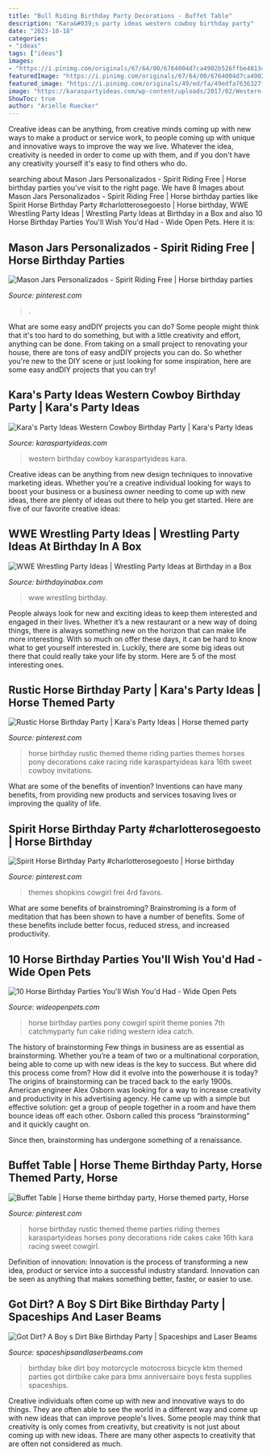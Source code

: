 ```yaml
---
title: "Bull Riding Birthday Party Decorations - Buffet Table"
description: "Kara&#039;s party ideas western cowboy birthday party"
date: "2023-10-18"
categories:
- "ideas"
tags: ["ideas"]
images:
- "https://i.pinimg.com/originals/67/64/00/6764004d7ca4902b526ffbe48134baae.jpg"
featuredImage: "https://i.pinimg.com/originals/67/64/00/6764004d7ca4902b526ffbe48134baae.jpg"
featured_image: "https://i.pinimg.com/originals/49/ed/fa/49edfa7636327f9d6b095f92f546bd75.jpg"
image: "https://karaspartyideas.com/wp-content/uploads/2017/02/Western-Cowboy-Birthday-Party-via-Karas-Party-Ideas-KarasPartyIdeas.com29.jpeg"
ShowToc: true
author: "Arielle Ruecker"
---
```



Creative ideas can be anything, from creative minds coming up with new ways to make a product or service work, to people coming up with unique and innovative ways to improve the way we live. Whatever the idea, creativity is needed in order to come up with them, and if you don't have any creativity yourself it's easy to find others who do.

	

		
searching about Mason Jars Personalizados - Spirit Riding Free | Horse birthday parties you've visit to the right page. We have 8 Images about Mason Jars Personalizados - Spirit Riding Free | Horse birthday parties like Spirit Horse Birthday Party #charlotterosegoesto | Horse birthday, WWE Wrestling Party Ideas | Wrestling Party Ideas at Birthday in a Box and also 10 Horse Birthday Parties You&#039;ll Wish You&#039;d Had - Wide Open Pets. Here it is:
		
    
## Mason Jars Personalizados - Spirit Riding Free | Horse Birthday Parties

<img loading=lazy src="https://i.pinimg.com/736x/fe/56/f8/fe56f8cce893321eb5c3beab6b7aa311.jpg" onerror="this.onerror=null;this.src='https://tse1.mm.bing.net/th?id=OIP.tJR2vLMlnYY5ehHCDzLfCwHaFj&amp;pid=15.1';" alt="Mason Jars Personalizados - Spirit Riding Free | Horse birthday parties">

_Source: pinterest.com_

>. 

	

What are some easy andDIY projects you can do?
Some people might think that it's too hard to do something, but with a little creativity and effort, anything can be done. From taking on a small project to renovating your house, there are tons of easy andDIY projects you can do. So whether you're new to the DIY scene or just looking for some inspiration, here are some easy andDIY projects that you can try!

    
## Kara&#039;s Party Ideas Western Cowboy Birthday Party | Kara&#039;s Party Ideas

<img loading=lazy src="https://karaspartyideas.com/wp-content/uploads/2017/02/Western-Cowboy-Birthday-Party-via-Karas-Party-Ideas-KarasPartyIdeas.com29.jpeg" onerror="this.onerror=null;this.src='https://tse2.mm.bing.net/th?id=OIP.s2vEVq-L7g5xj-OP0nYiCgHaLH&amp;pid=15.1';" alt="Kara&#039;s Party Ideas Western Cowboy Birthday Party | Kara&#039;s Party Ideas">

_Source: karaspartyideas.com_

>western birthday cowboy karaspartyideas kara. 

	

Creative ideas can be anything from new design techniques to innovative marketing ideas. Whether you're a creative individual looking for ways to boost your business or a business owner needing to come up with new ideas, there are plenty of ideas out there to help you get started. Here are five of our favorite creative ideas: 

    
## WWE Wrestling Party Ideas | Wrestling Party Ideas At Birthday In A Box

<img loading=lazy src="https://birthdayinabox-weblinc.netdna-ssl.com/media/W1siZiIsIjIwMTgvMDgvMDIvMTUvMDEvNDcvNTM3L1dXRXBhcnR5X1BhcnR5VGFibGVfQTEuanBnIl0sWyJwIiwib3B0aW0iXV0/WWEparty_PartyTable_A1.jpg?sha=9efd7d75589352f0" onerror="this.onerror=null;this.src='https://tse4.mm.bing.net/th?id=OIP.XtSAp3053wy0hB05-kqUaAHaDl&amp;pid=15.1';" alt="WWE Wrestling Party Ideas | Wrestling Party Ideas at Birthday in a Box">

_Source: birthdayinabox.com_

>wwe wrestling birthday. 

	

People always look for new and exciting ideas to keep them interested and engaged in their lives. Whether it’s a new restaurant or a new way of doing things, there is always something new on the horizon that can make life more interesting. With so much on offer these days, it can be hard to know what to get yourself interested in. Luckily, there are some big ideas out there that could really take your life by storm. Here are 5 of the most interesting ones.

    
## Rustic Horse Birthday Party | Kara&#039;s Party Ideas | Horse Themed Party

<img loading=lazy src="https://i.pinimg.com/originals/c7/42/d6/c742d62b1f5bedba4385a9b952a571fb.jpg" onerror="this.onerror=null;this.src='https://tse1.mm.bing.net/th?id=OIP.IEgeJK15nVDkUGgOE-iYVwHaLH&amp;pid=15.1';" alt="Rustic Horse Birthday Party | Kara&#039;s Party Ideas | Horse themed party">

_Source: pinterest.com_

>horse birthday rustic themed theme riding parties themes horses pony decorations cake racing ride karaspartyideas kara 16th sweet cowboy invitations. 

	

What are some of the benefits of invention?
Inventions can have many benefits, from providing new products and services tosaving lives or improving the quality of life.

    
## Spirit Horse Birthday Party #charlotterosegoesto | Horse Birthday

<img loading=lazy src="https://i.pinimg.com/originals/67/64/00/6764004d7ca4902b526ffbe48134baae.jpg" onerror="this.onerror=null;this.src='https://tse1.mm.bing.net/th?id=OIP.8Hz5_64ksMDHbQn_s0caXQHaJ4&amp;pid=15.1';" alt="Spirit Horse Birthday Party #charlotterosegoesto | Horse birthday">

_Source: pinterest.com_

>themes shopkins cowgirl frei 4rd favors. 

	

What are some benefits of brainstroming?
Brainstroming is a form of meditation that has been shown to have a number of benefits. Some of these benefits include better focus, reduced stress, and increased productivity.

    
## 10 Horse Birthday Parties You&#039;ll Wish You&#039;d Had - Wide Open Pets

<img loading=lazy src="http://cdn0.wideopenpets.com/wp-content/uploads/2016/04/party-2.jpg" onerror="this.onerror=null;this.src='https://tse2.mm.bing.net/th?id=OIP.9xOtogZumMQVSqv4UiIy_AHaLG&amp;pid=15.1';" alt="10 Horse Birthday Parties You&#039;ll Wish You&#039;d Had - Wide Open Pets">

_Source: wideopenpets.com_

>horse birthday parties pony cowgirl spirit theme ponies 7th catchmyparty fun cake riding western idea catch. 

	

The history of brainstorming
Few things in business are as essential as brainstorming. Whether you’re a team of two or a multinational corporation, being able to come up with new ideas is the key to success. But where did this process come from? How did it evolve into the powerhouse it is today?
The origins of brainstorming can be traced back to the early 1900s. American engineer Alex Osborn was looking for a way to increase creativity and productivity in his advertising agency. He came up with a simple but effective solution: get a group of people together in a room and have them bounce ideas off each other. Osborn called this process “brainstorming” and it quickly caught on.

Since then, brainstorming has undergone something of a renaissance.

    
## Buffet Table | Horse Theme Birthday Party, Horse Themed Party, Horse

<img loading=lazy src="https://i.pinimg.com/originals/49/ed/fa/49edfa7636327f9d6b095f92f546bd75.jpg" onerror="this.onerror=null;this.src='https://tse1.mm.bing.net/th?id=OIP.ruy16XxLftr_fQV1whac_AHaLH&amp;pid=15.1';" alt="Buffet Table | Horse theme birthday party, Horse themed party, Horse">

_Source: pinterest.com_

>horse birthday rustic themed theme parties riding themes karaspartyideas horses pony decorations ride cakes cake 16th kara racing sweet cowgirl. 

	

Definition of innovation:
Innovation is the process of transforming a new idea, product or service into a successful industry standard. Innovation can be seen as anything that makes something better, faster, or easier to use.

    
## Got Dirt? A Boy S Dirt Bike Birthday Party | Spaceships And Laser Beams

<img loading=lazy src="http://spaceshipsandlaserbeams.com/wp-content/uploads/2015/09/dirt-bike-birthday-party-ideas.jpg" onerror="this.onerror=null;this.src='https://tse4.mm.bing.net/th?id=OIP.NiHNz_h--5_9SAYwVLI17AHaLH&amp;pid=15.1';" alt="Got Dirt? A Boy s Dirt Bike Birthday Party | Spaceships and Laser Beams">

_Source: spaceshipsandlaserbeams.com_

>birthday bike dirt boy motorcycle motocross bicycle ktm themed parties got dirtbike cake para bmx anniversaire boys festa supplies spaceships. 

	

Creative individuals often come up with new and innovative ways to do things. They are often able to see the world in a different way and come up with new ideas that can improve people's lives. Some people may think that creativity is only comes from creativity, but creativity is not just about coming up with new ideas. There are many other aspects to creativity that are often not considered as much.

